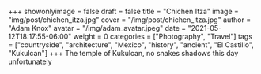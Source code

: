 +++
showonlyimage = false
draft = false
title = "Chichen Itza"
image = "img/post/chichen_itza.jpg"
cover = "/img/post/chichen_itza.jpg"
author = "Adam Knox"
avatar = "/img/adam_avatar.jpeg"
date = "2021-05-12T18:17:55-06:00"
weight = 0
categories = ["Photography", "Travel"]
tags = ["countryside", "architecture", "Mexico", "history", "ancient", "El Castillo", "Kukulcan"]
+++
The temple of Kukulcan, no snakes shadows this day unfortunately
